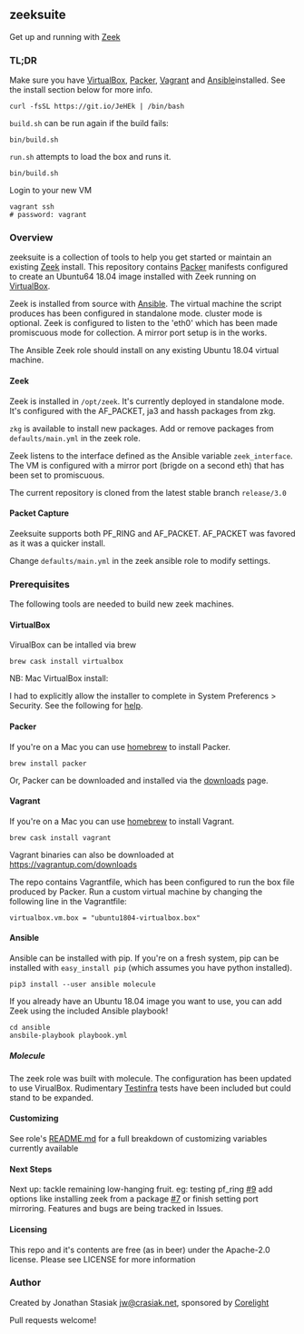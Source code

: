## zeeksuite

Get up and running with [Zeek](https://zeek.org)

### TL;DR

Make sure you have [VirtualBox](https://virtualbox.org), [Packer](https://packer.io), [Vagrant](https://vagrantup.com) and [Ansible](https://ansible.com)installed. See
the install section below for more info.

  ```
  curl -fsSL https://git.io/JeHEk | /bin/bash
  ```

`build.sh` can be run again if the build fails:
```
bin/build.sh
```

`run.sh` attempts to load the box and runs it.
```
bin/build.sh
```

Login to your new VM
```
vagrant ssh
# password: vagrant
```

### Overview

zeeksuite is a collection of tools to help you get started or maintain an existing
[Zeek](https://zeek.org) install. This repository contains [Packer](https://packer.io) manifests configured to
create an Ubuntu64 18.04 image installed with Zeek running on [VirtualBox](https://virtualbox.org).

Zeek is installed from source with [Ansible](https://ansible.com). The virtual machine the script 
produces has been configured in standalone mode. cluster mode is optional. 
Zeek is configured to listen to the 'eth0' which has been made promiscuous mode 
for collection. A mirror port setup is in the works.

The Ansible Zeek role should install on any existing Ubuntu 18.04 virtual
machine.

#### Zeek

Zeek is installed in `/opt/zeek`. It's currently deployed in standalone mode.
It's configured with the AF_PACKET, ja3 and hassh packages from zkg. 

`zkg` is available to install new packages. Add or remove packages from
`defaults/main.yml` in the zeek role. 

Zeek listens to the interface defined as the Ansible variable `zeek_interface`.
The VM is configured with a mirror port (brigde on a second eth) that has been
set to promiscuous.

The current repository is cloned from the latest stable branch `release/3.0`

#### Packet Capture

Zeeksuite supports both PF_RING and AF_PACKET. AF_PACKET was favored as it was a
quicker install. 

Change `defaults/main.yml` in the zeek ansible role to modify settings.

### Prerequisites

The following tools are needed to build new zeek machines.

#### VirtualBox

VirualBox can be intalled via brew
```
brew cask install virtualbox
```

NB: Mac VirtualBox install:

I had to explicitly allow the installer to complete in System Preferencs >
Security. See the following for [help](https://medium.com/@DMeechan/fixing-the-installation-failed-virtualbox-error-on-mac-high-sierra-7c421362b5b5).


#### Packer

If you're on a Mac you can use [homebrew](https://brew.sh/) to install Packer.
```
brew install packer
```

Or, Packer can be downloaded and installed via the [downloads](https://www.packer.io/downloads.html) page. 

#### Vagrant

If you're on a Mac you can use [homebrew](https://brew.sh/) to install Vagrant.
```
brew cask install vagrant
```

Vagrant binaries can also be downloaded at https://vagrantup.com/downloads

The repo contains Vagrantfile, which has been configured to run the
box file produced by Packer. Run a custom virtual machine by changing the
following line in the Vagrantfile:

```
virtualbox.vm.box = "ubuntu1804-virtualbox.box"
```

#### Ansible

Ansible can be installed with pip.  If you're on a fresh system, pip can be
installed with `easy_install pip` (which assumes you have python installed).
```
pip3 install --user ansible molecule
```

If you already have an Ubuntu 18.04 image you want to use, you can add Zeek
using the included Ansible playbook!

```
cd ansible
ansbile-playbook playbook.yml
```

##### Molecule

The zeek role was built with molecule. The configuration has been updated to use
VirualBox. Rudimentary [Testinfra](https://testinfra.readthedocs.io/en/latest/) tests have been included but could 
stand to be expanded.

#### Customizing

See role's [README.md](ansible/roles/zeek/README.md) for a full breakdown of customizing variables 
currently available

#### Next Steps

Next up: tackle remaining low-hanging fruit. eg: testing pf_ring [#9](https://github.com/crasiak/zeeksuite/issues/9)
add options like installing zeek from a package [#7](https://github.com/crasiak/zeeksuite/issues/7) or finish setting
port mirroring. Features and bugs are being tracked in Issues.

#### Licensing

This repo and it's contents are free (as in beer) under the Apache-2.0 license.
Please see LICENSE for more information

### Author

Created by Jonathan Stasiak jw@crasiak.net, sponsored by [Corelight](http://corelight.com)

Pull requests welcome!
